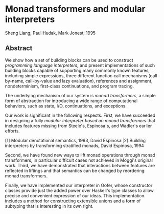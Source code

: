 # Monad transformers and modular interpreters
Sheng Liang, Paul Hudak, Mark Jonest, 1995

## Abstract

We show how a set of building blocks can be used to construct *programming language interpreters*, and present implementations of such building blocks capable of supporting many commonly known features, including simple expressions, three different function call mechanisms (call-by-name, call-by-value and lazy evaluation), references and assignment, nondeterminism, first-class continuations, and program tracing.

The underlying mechanism of our system is *monad transformers*, a simple form of abstraction for introducing a wide range of computational behaviors, such as state, I/O, continuations, and exceptions.

Our work is significant in the following respects. First, we have succeeded in designing a fully *modular interpreter based on monad transformers* that includes features missing from Steele's, Espinosa's, and Wadler's earlier efforts.

[1] Modular denotational semantics, 1993, David Espinosa
[2] Building interpreters by transforming stratified monads, David Espinosa, 1994

Second, we have found new ways to lift monad operations through monad transformers, in particular difficult cases not achieved in Moggi's original work. Third, we have demonstrated that interactions between features are reflected in liftings and that semantics can be changed by reordering
monad transformers.

Finally, we have implemented our interpreter in Gofer, whose constructor classes provide just the added power over Haskell's type classes to allow precise and convenient expression of our ideas. This implementation includes a method for constructing extensible unions and a form of subtyping that is interesting in its own right.
